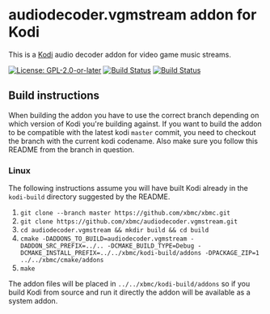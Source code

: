 # audiodecoder.vgmstream addon for Kodi

This is a [Kodi](https://kodi.tv) audio decoder addon for video game music streams.

[![License: GPL-2.0-or-later](https://img.shields.io/badge/License-GPL%20v2+-blue.svg)](LICENSE.md)
[![Build Status](https://dev.azure.com/teamkodi/binary-addons/_apis/build/status/xbmc.audiodecoder.vgmstream?branchName=Matrix)](https://dev.azure.com/teamkodi/binary-addons/_build/latest?definitionId=19&branchName=Matrix)
[![Build Status](https://jenkins.kodi.tv/view/Addons/job/xbmc/job/audiodecoder.vgmstream/job/Matrix/badge/icon)](https://jenkins.kodi.tv/blue/organizations/jenkins/xbmc%2Faudiodecoder.vgmstream/branches/)
<!--- [![Build Status](https://ci.appveyor.com/api/projects/status/github/xbmc/audiodecoder.vgmstream?branch=Matrix&svg=true)](https://ci.appveyor.com/project/xbmc/audiodecoder-vgmstream?branch=Matrix) -->

## Build instructions

When building the addon you have to use the correct branch depending on which version of Kodi you're building against. 
If you want to build the addon to be compatible with the latest kodi `master` commit, you need to checkout the branch with the current kodi codename.
Also make sure you follow this README from the branch in question.

### Linux

The following instructions assume you will have built Kodi already in the `kodi-build` directory 
suggested by the README.

1. `git clone --branch master https://github.com/xbmc/xbmc.git`
2. `git clone https://github.com/xbmc/audiodecoder.vgmstream.git`
3. `cd audiodecoder.vgmstream && mkdir build && cd build`
4. `cmake -DADDONS_TO_BUILD=audiodecoder.vgmstream -DADDON_SRC_PREFIX=../.. -DCMAKE_BUILD_TYPE=Debug -DCMAKE_INSTALL_PREFIX=../../xbmc/kodi-build/addons -DPACKAGE_ZIP=1 ../../xbmc/cmake/addons`
5. `make`

The addon files will be placed in `../../xbmc/kodi-build/addons` so if you build Kodi from source and run it directly 
the addon will be available as a system addon.
